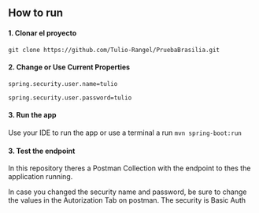## How to run

#### 1. Clonar el proyecto
```
git clone https://github.com/Tulio-Rangel/PruebaBrasilia.git
```

#### 2. Change or Use Current Properties
```
spring.security.user.name=tulio
```
```
spring.security.user.password=tulio
```

#### 3. Run the app
Use your IDE to run the app or use a terminal a run ```mvn spring-boot:run```

#### 3. Test the endpoint
In this repository theres a Postman Collection with the endpoint to thes the application running.

In case you changed the security name and password, be sure to change the values in the Autorization Tab on postman.
The security is Basic Auth